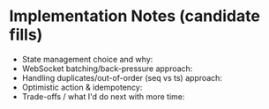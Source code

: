 # Implementation Notes (candidate fills)

- State management choice and why:
- WebSocket batching/back-pressure approach:
- Handling duplicates/out-of-order (seq vs ts) approach:
- Optimistic action & idempotency:
- Trade-offs / what I'd do next with more time:

